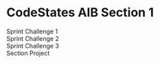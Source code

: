# CodeStates AIB Section 1
Sprint Challenge 1  
Sprint Challenge 2  
Sprint Challenge 3  
Section Project
